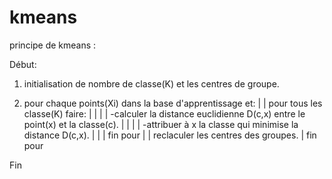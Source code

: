 # kmeans

principe de kmeans :

Début:
 
1. initialisation de nombre de classe(K) et les centres de groupe.

2.  pour chaque points(Xi) dans la base d'apprentissage et:
   | 
   |   pour tous les classe(K) faire:
   |  |
   |  |   -calculer la distance euclidienne D(c,x) entre le point(x) et la classe(c).
   |  | 
   |  |   -attribuer à x la classe qui minimise la distance  D(c,x).
   |  |
   |   fin pour
   |
   |   reclaculer les centres des groupes.
   |
    fin pour

Fin
